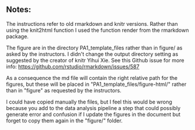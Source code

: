## Notes:

The instructions refer to old rmarkdown and knitr versions.
Rather than using the knit2html function I used the function render from the rmarkdown package.

The figure are in the directory PA1_template_files rather than in figure/ as asked by the instructors.
I didn't change the output directory setting as suggested by the creator of knitr Yihui Xie.
See this Github issue for more info: https://github.com/rstudio/rmarkdown/issues/587

As a consequence the md file will contain the right relative path for the figures,
but these will be placed in "PA1_template_files/figure-html/" rather than in "figure"
as requested by the instructors.

I could have copied manually the files, but I feel this would be wrong because you add
to the data analysis pipeline a step that could possibly generate error and confusion
if I update the figures in the document but forget to copy them again in the "figure/" folder.
